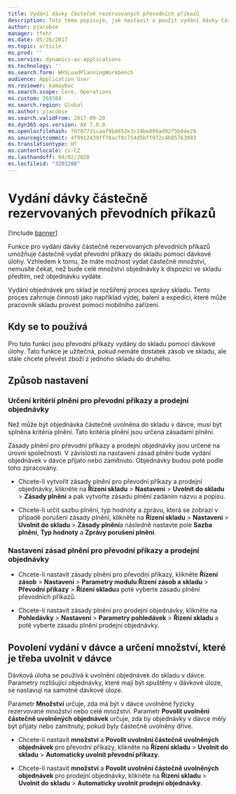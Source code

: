 ```yaml
---
title: Vydání dávky částečně rezervovaných převodních příkazů
description: Toto téma popisuje, jak nastavit a použít vydání dávky částečně rezervovaných převodních příkazů z mobilního zařízení.
author: pjacobse
manager: tfehr
ms.date: 05/26/2017
ms.topic: article
ms.prod: ''
ms.service: dynamics-ax-applications
ms.technology: ''
ms.search.form: WHSLoadPlanningWorkbench
audience: Application User
ms.reviewer: kamaybac
ms.search.scope: Core, Operations
ms.custom: 269384
ms.search.region: Global
ms.author: pjacobse
ms.search.validFrom: 2017-09-20
ms.dyn365.ops.version: AX 7.0.0
ms.openlocfilehash: f0707731caaf9b4852e3c19be899ad92f5b84e29
ms.sourcegitcommit: 4f9912439ff78acf0c754d5bff972c4b85763093
ms.translationtype: HT
ms.contentlocale: cs-CZ
ms.lasthandoff: 04/02/2020
ms.locfileid: "3201288"
---
```

# <a name="batch-release-of-partially-reserved-transfer-orders"></a>Vydání dávky částečně rezervovaných převodních příkazů

[!include [banner](../includes/banner.md)]

Funkce pro vydání dávky částečně rezervovaných převodních příkazů umožňuje částečně vydat převodní příkazy do skladu pomocí dávkové úlohy.
Vzhledem k tomu, že máte možnost vydat částečné množství, nemusíte čekat, než bude celé množství objednávky k dispozici ve skladu předtím, než objednávku vydáte.

Vydání objednávek pro sklad je rozšířený proces správy skladu. Tento proces zahrnuje činnosti jako například výdej, balení a expedici, které může pracovník skladu provést pomocí mobilního zařízení.

## <a name="where-it-applies"></a>Kdy se to používá

Pro tuto funkci jsou převodní příkazy vydány do skladu pomocí dávkové úlohy. Tato funkce je užitečná, pokud nemáte dostatek zásob ve skladu, ale stále chcete převést zboží z jednoho skladu do druhého.

## <a name="how-it-is-set-up"></a>Způsob nastavení

### <a name="specify-fulfillment-criteria-for-transfer-orders-and-sales-orders"></a>Určení kritérií plnění pro převodní příkazy a prodejní objednávky

Než může být objednávka částečně uvolněna do skladu v dávce, musí být splněna kritéria plnění. Tato kritéria plnění jsou určena zásadami plnění.

Zásady plnění pro převodní příkazy a prodejní objednávky jsou určené na úrovni společnosti. V závislosti na nastavení zásad plnění bude vydání objednávek v dávce přijato nebo zamítnuto. Objednávky budou poté podle toho zpracovány.

-   Chcete-li vytvořit zásady plnění pro převodní příkazy a prodejní objednávky, klikněte na **Řízení skladu** \> **Nastavení** \> **Uvolnit do skladu** \> **Zásady plnění** a pak vytvořte zásadu plnění zadáním názvu a popisu.

-   Chcete-li určit sazbu plnění, typ hodnoty a zprávu, která se zobrazí v případě porušení zásady plnění, klikněte na **Řízení skladu** \> **Nastavení** \> **Uvolnit do skladu** \> **Zásady plnění**a následně nastavte pole **Sazba plnění**, **Typ hodnoty** a **Zprávy porušení plnění**.

### <a name="set-the-fulfillment-policies-for-transfer-orders-and-sales-orders"></a>Nastavení zásad plnění pro převodní příkazy a prodejní objednávky

-   Chcete-li nastavit zásady plnění pro převodní příkazy, klikněte **Řízení zásob** \> **Nastavení** \> **Parametry modulu Řízení zásob a skladu** \> **Převodní příkazy** \> **Řízení skladu**a poté vyberte zásadu plnění převodních příkazů.

-   Chcete-li nastavit zásady plnění pro prodejní objednávky, klikněte na **Pohledávky** \> **Nastavení** \> **Parametry pohledávek** \> **Řízení skladu** a poté vyberte zásadu plnění prodejní objednávky.

## <a name="allow-release-in-a-batch-and-specify-the-quantity-that-should-be-release-in-a-batch"></a>Povolení vydání v dávce a určení množství, které je třeba uvolnit v dávce

Dávková úloha se používá k uvolnění objednávek do skladu v dávce. Parametry rozlišující objednávky, které mají být spuštěny v dávkové úloze, se nastavují na samotné dávkové úloze.

Parametr **Množství** určuje, zda má být v dávce uvolněné fyzicky rezervované množství nebo celé množství. Parametr **Povolit uvolnění částečně uvolněných objednávek** určuje, zda by objednávky v dávce měly být přijaty nebo zamítnuty, pokud byly částečně uvolněny dříve.

-   Chcete-li nastavit **množství** a **Povolit uvolnění částečně uvolněných objednávek** pro převodní příkazy, klikněte na **Řízení skladu** \> **Uvolnit do skladu** \> **Automaticky uvolnit převodní příkazy**.

-   Chcete-li nastavit **množství** a **Povolit uvolnění částečně uvolněných objednávek** pro prodejní objednávky, klikněte na **Řízení skladu** \> **Uvolnit do skladu** \> **Automaticky uvolnit prodejní objednávky**.

